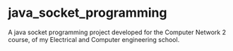 # java_socket_programming
A java socket programming project developed for the Computer Network 2 course, of my Electrical and Computer engineering school.
